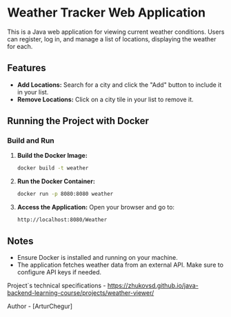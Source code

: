 # Weather Tracker Web Application

This is a Java web application for viewing current weather conditions. Users can register, log in, and manage a list of locations, displaying the weather for each.

## Features

- **Add Locations:** Search for a city and click the "Add" button to include it in your list.
- **Remove Locations:** Click on a city tile in your list to remove it.

## Running the Project with Docker

### Build and Run

1. **Build the Docker Image:**
    ```bash
    docker build -t weather
    ```

2. **Run the Docker Container:**
    ```bash
    docker run -p 8080:8080 weather
    ```

3. **Access the Application:**
   Open your browser and go to:
    ```
    http://localhost:8080/Weather
    ```

## Notes

- Ensure Docker is installed and running on your machine.
- The application fetches weather data from an external API. Make sure to configure API keys if needed.


Project`s technical specifications - https://zhukovsd.github.io/java-backend-learning-course/projects/weather-viewer/

Author - [ArturChegur]
